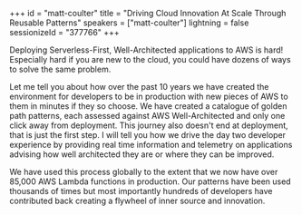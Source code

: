 +++
id = "matt-coulter"
title = "Driving Cloud Innovation At Scale Through Reusable Patterns"
speakers = ["matt-coulter"]
lightning = false
sessionizeId = "377766"
+++

Deploying Serverless-First, Well-Architected applications to AWS is hard! Especially hard if you are new to the cloud, you could have dozens of ways to solve the same problem.

Let me tell you about how over the past 10 years we have created the environment for developers to be in production with new pieces of AWS to them in minutes if they so choose. We have created a catalogue of golden path patterns, each assessed against AWS Well-Architected and only one click away from deployment. This journey also doesn't end at deployment, that is just the first step. I will tell you how we drive the day two developer experience by providing real time information and telemetry on applications advising how well architected they are or where they can be improved.

We have used this process globally to the extent that we now have over 85,000 AWS Lambda functions in production. Our patterns have been used thousands of times but most importantly hundreds of developers have contributed back creating a flywheel of inner source and innovation. 
